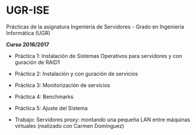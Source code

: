 # UGR-ISE

Prácticas de la asignatura Ingeniería de Servidores - Grado en Ingeniería Informática (UGR)

**Curso 2016/2017**

- Práctica 1: Instalación de Sistemas Operativos para servidores y con guración de RAID1
- Práctica 2: Instalación y con guración de servicios
- Práctica 3: Monitorización de servicios
- Práctica 4: Benchmarks
- Práctica 5: Ajuste del Sistema

- Trabajo: Servidores proxy: montando una pequeña LAN entre máquinas virtuales (realizado con Carmen Domínguez)


